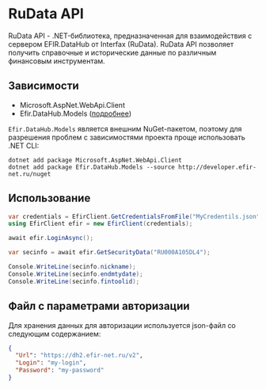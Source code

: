 ﻿# RuData API
RuData API - .NET-библиотека, предназначенная для взаимодействия с сервером EFIR.DataHub от Interfax (RuData). 
RuData API позволяет получить справочные и исторические данные по различным финансовым инструментам.

## Зависимости

- Microsoft.AspNet.WebApi.Client
- Efir.DataHub.Models ([подробнее](https://developer.efir-net.ru/NuGetFeed))

`Efir.DataHub.Models` является внешним NuGet-пакетом, поэтому для разрешения проблем с зависимостями проекта проще использовать .NET CLI: 
```
dotnet add package Microsoft.AspNet.WebApi.Client
dotnet add package Efir.DataHub.Models --source http://developer.efir-net.ru/nuget
```

## Использование

```csharp
var credentials = EfirClient.GetCredentialsFromFile("MyCredentils.json");
using EfirClient efir = new EfirClient(credentials);

await efir.LoginAsync();

var secinfo = await efir.GetSecurityData("RU000A105DL4");

Console.WriteLine(secinfo.nickname);
Console.WriteLine(secinfo.endmtydate);
Console.WriteLine(secinfo.fintoolid);
```

## Файл с параметрами авторизации

Для хранения данных для авторизации используется json-файл со следующим содержанием:
```json
{
  "Url": "https://dh2.efir-net.ru/v2",
  "Login": "my-login",
  "Password": "my-password"
}
```